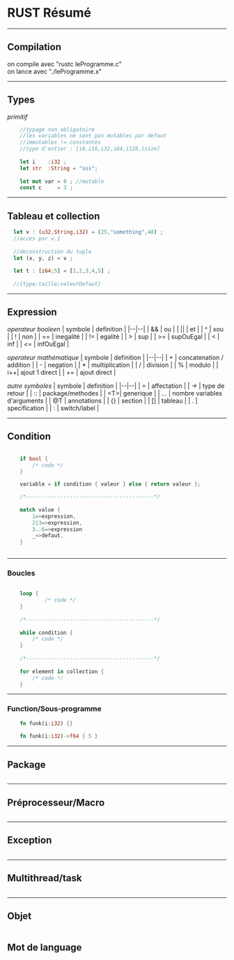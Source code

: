 # RUST Résumé

---
## Compilation
on compile avec "rustc leProgramme.c"\
on lance avec "./leProgramme.x"

---
## Types

*primitif*
```rust
	//typage non obligatoire
	//les variables ne sont pas mutables par defaut 
	//immutables != constantes
  	//type d'entier : [i8,i16,i32,i64,i128,isize]
  
	let i    :i32 ;
	let str  :String = "sss";
	
	let mut var = 0 ; //mutable
	const c     = 3 ;
```
---
## Tableau et collection
```rust
  let v : (u32,String,i32) = (25,"something",48) ;
  //acces par v.1
  
  //deconstruction du tuple
  let (x, y, z) = v ;
  
  let t : [i64;5] = [1,2,3,4,5] ;
  
  //[type;taille;valeurDefaut]
```
---
## Expression
	
*operateur booleen*
| symbole | definition |
|--|--|
| &&   | ou                              |
| \|\| | et                              |
| ^    | xou                             |
| !    | non                             |
| ==   | inegalité                       |
| !=   | egalité                         |
|  >   | sup                             |
| >=   | supOuEgal                       |
|  <   | inf                             |
| <=   | infOuEgal                       |

*operateur mathématique*
| symbole | definition |
|--|--|
| +  | concatenation / addition     |
| -  | negation                     |
| *  | multiplication               |
| /  | division                     |
| %  | modulo                       |
| i++| ajout 1 direct               |
| += | ajout direct                 |

*autre symboles*
| symbole | definition |
|--|--|
|  =  | affectation                  |
| ->  | type de retour               |
| ::  | package/methodes             |
| \<T>| generique                    |
| ... | nombre variables d'arguments |
| @T  | annotations                  |
| {}  | section                      |
| []  | tableau                      |
| .   | specification                |
|  :  |	switch/label                 |

---
## Condition
```rust

	if bool {
		/* code */
	}

	variable = if condition { valeur } else { return valeur };

	/*-----------------------------------------*/
	
	match value {
		1=>expression,
		2|3=>expression,
		3..6=>expression
		_=>defaut,
	}
  
```
---
### Boucles
```rust

	loop {
     		/* code */
	}
  
	/*-----------------------------------------*/
	
	while condition {
		/* code */
	}
	
	/*-----------------------------------------*/
	
	for element in collection {
		/* code */
	}

```
----
### Function/Sous-programme
```rust
	fn funk(i:i32) {}
	
	fn funk(i:i32)->f64 { 5 }
```
----
## Package
```rust
```
----
## Préprocesseur/Macro
```rust
```
----
## Exception
```rust
```
----
## Multithread/task
```rust
```
----
## Objet
```rust
```
## Mot de language
```rust
```
